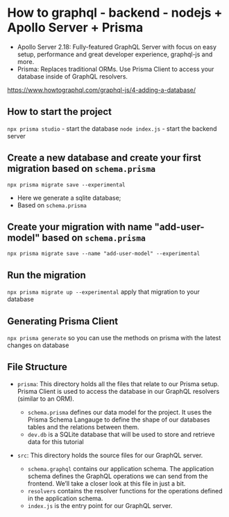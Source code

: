 # How to graphql - backend - nodejs + Apollo Server + Prisma
- Apollo Server 2.18: Fully-featured GraphQL Server with focus on easy setup, performance and great developer experience, graphql-js and more.
- Prisma: Replaces traditional ORMs. Use Prisma Client to access your database inside of GraphQL resolvers.

https://www.howtographql.com/graphql-js/4-adding-a-database/

## How to start the project
`npx prisma studio` - start the database
`node index.js` - start the backend server

## Create a new database and create your first migration based on `schema.prisma`  
`npx prisma migrate save --experimental`
- Here we generate a sqlite database;
- Based on `schema.prisma`

## Create your migration with name "add-user-model" based on `schema.prisma`
`npx prisma migrate save --name "add-user-model" --experimental`

## Run the migration
`npx prisma migrate up --experimental`
apply that migration to your database

## Generating Prisma Client
`npx prisma generate`
so you can use the methods on prisma with the latest changes on database

## File Structure
- `prisma`: This directory holds all the files that relate to our Prisma setup. Prisma Client is used to access the database in our GraphQL resolvers (similar to an ORM).
    - `schema.prisma` defines our data model for the project. It uses the Prisma Schema Langauge to define the shape of our databases tables and the relations between them.
    - `dev.db` is a SQLite database that will be used to store and retrieve data for this tutorial

- `src`: This directory holds the source files for our GraphQL server.
    - `schema.graphql` contains our application schema. The application schema defines the GraphQL operations we can send from the frontend. We’ll take a closer look at this file in just a bit.
    - `resolvers` contains the resolver functions for the operations defined in the application schema.
    - `index.js` is the entry point for our GraphQL server.